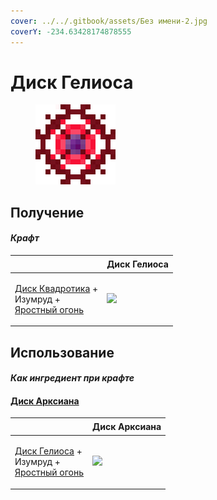 ```yaml
---
cover: ../../.gitbook/assets/Без имени-2.jpg
coverY: -234.63428174878555
---
```


# Диск Гелиоса

<figure><img src="../../.gitbook/assets/heliosis_disk_128.png" alt=""><figcaption></figcaption></figure>

## Получение

#### _Крафт_

| ㅤ                                                                                                                  |  Диск Гелиоса                                 |
| ------------------------------------------------------------------------------------------------------------------ | --------------------------------------------- |
| <p><a href="quadrotic_disk.md">Диск Квадротика</a> +<br>Изумруд +<br><a href="fury_fire.md">Яростный огонь</a></p> | ![](../../.gitbook/assets/heliosis\_disk.png) |

## Использование

#### _Как ингредиент при крафте_

#### [Диск Арксиана](arksiane_disk.md)

| ㅤ                                                                                                              |  Диск Арксиана                                |
| -------------------------------------------------------------------------------------------------------------- | --------------------------------------------- |
| <p><a href="heliosis_disk.md">Диск Гелиоса</a> +<br>Изумруд +<br><a href="fury_fire.md">Яростный огонь</a></p> | ![](../../.gitbook/assets/arksiane\_disk.png) |

